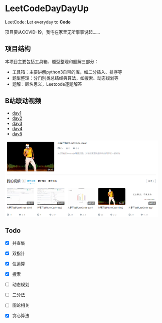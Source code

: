 # LeetCodeDayDayUp
LeetCode: **L**et **e**v**e**ryday  **t**o **Code**

项目要从COVID-19，我宅在家里无所事事说起......


## 项目结构

本项目主要包括工具箱、题型整理和题解三部分：

- 工具箱：主要讲解python3自带的库，如二分插入、排序等
- 题型整理：分门别类总结经典算法，如搜索、动态规划等
- 题解：顾名思义，Leetcode逐题解答


## B站联动视频

- [day1](https://www.bilibili.com/video/av86001620/)
- [day2]( https://www.bilibili.com/video/av86186224/)
- [day3](https://www.bilibili.com/video/av86350334/)
- [day4](https://www.bilibili.com/video/av87771280/)
- [day5](https://www.bilibili.com/video/av87774921/)

![](./我的频道.png)

## Todo

- [x] 并查集
- [x] 双指针
- [x] 位运算
- [x] 搜索
- [ ] 动态规划
- [ ] 二分法
- [ ] 图论相关
- [x] 贪心算法

